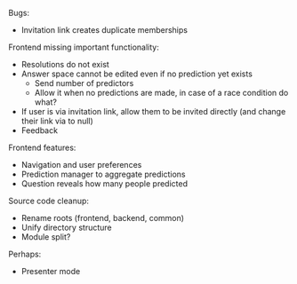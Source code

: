 Bugs:
- Invitation link creates duplicate memberships

Frontend missing important functionality:
- Resolutions do not exist
- Answer space cannot be edited even if no prediction yet exists
  - Send number of predictors
  - Allow it when no predictions are made, in case of a race condition do what?
- If user is via invitation link, allow them to be invited directly (and change their link via to null)
- Feedback

Frontend features:
- Navigation and user preferences
- Prediction manager to aggregate predictions
- Question reveals how many people predicted

Source code cleanup:
- Rename roots (frontend, backend, common)
- Unify directory structure
- Module split?

Perhaps:
- Presenter mode